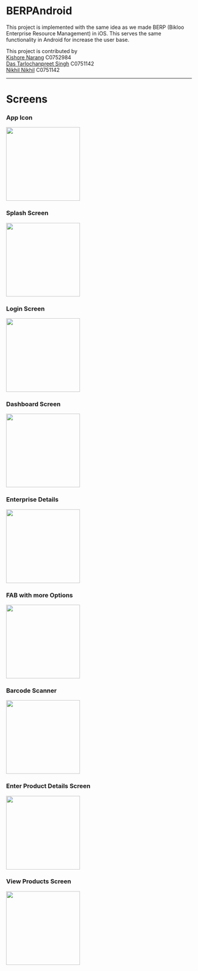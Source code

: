 # BERPAndroid
This project is implemented with the same idea as we made BERP (Bikloo Enterprise Resource Management) in iOS. This serves the same functionality in Android for increase the user base.

This project is contributed by <br/>
[Kishore Narang](https://github.com/narangkishore98/) C0752984 <br/>
[Das Tarlochanpreet Singh](https://github.com/tarlochan5268/) C0751142 <br/>
[Nikhil Nikhil](https://github.com/Nikhil-Nikhil/) C0751142 <hr/>

# Screens

### App Icon

<img src="https://user-images.githubusercontent.com/29982984/63288626-2a740500-c28b-11e9-92a9-c230e741bdc1.png" width="200"/>
<br/>

### Splash Screen

<img src="https://user-images.githubusercontent.com/29982984/63288779-8fc7f600-c28b-11e9-9fbb-c85a2db75cc8.png" width="200"/>
<br/>

### Login Screen

<img src="https://user-images.githubusercontent.com/29982984/63288832-acfcc480-c28b-11e9-9e6f-704540327e19.png" width="200"/>
<br/>

### Dashboard Screen

<img src="https://user-images.githubusercontent.com/29982984/63288886-cd2c8380-c28b-11e9-81b4-6836f9ee69ab.png" width="200"/>
<br/>

### Enterprise Details

<img src="https://user-images.githubusercontent.com/29982984/63290952-8b520c00-c290-11e9-85b7-d6bae8988ec5.jpeg" width="200"/>
<br/>

### FAB with more Options

<img src="https://user-images.githubusercontent.com/29982984/63291048-c5bba900-c290-11e9-84f0-8938d3d7e7e4.jpeg" width="200"/>
<br/>

### Barcode Scanner

<img src="https://user-images.githubusercontent.com/29982984/63291419-788c0700-c291-11e9-9bcd-df6b57d7b680.jpeg" width="200"/>
<br/>

### Enter Product Details Screen

<img src="https://user-images.githubusercontent.com/29982984/63291697-0ec02d00-c292-11e9-9880-c9b127692f3a.jpeg" width="200"/>
<br/>

### View Products Screen

<img src="https://user-images.githubusercontent.com/29982984/63294641-d53ef000-c298-11e9-82e4-fd427cb4a81f.jpeg" width="200"/>
<br/>

